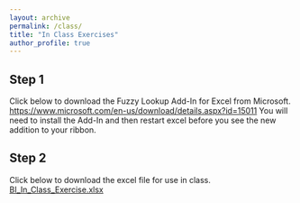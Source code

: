 ```yaml
---
layout: archive
permalink: /class/
title: "In Class Exercises"
author_profile: true
---
```


## Step 1
Click below to download the Fuzzy Lookup Add-In for Excel from Microsoft.  
<a href="https://www.microsoft.com/en-us/download/details.aspx?id=15011">https://www.microsoft.com/en-us/download/details.aspx?id=15011</a>
You will need to install the Add-In and then restart excel before you see the new addition to your ribbon.

## Step 2
Click below to download the excel file for use in class.  
<a href="/files/BI_In_Class_Exercise.xlsx">BI_In_Class_Exercise.xlsx</a>
